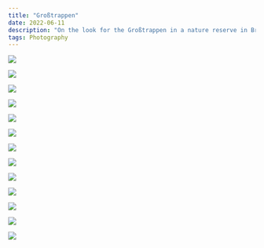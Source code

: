 ```yaml
---
title: "Großtrappen"
date: 2022-06-11
description: "On the look for the Großtrappen in a nature reserve in Brandenburg with Becca and PG sometime in the spring."
tags: Photography
---
```


![](https://ams03pap001files.storage.live.com/y4mpbC3gmVtfTstRNMpL-87rkgKRd2QQ5bH304z47iPbkWj4AAdE0i2Hyq5UQCzV-pWwnHnd76iEADNNzR2fKCKTvY3V2twtnPT13BT--LGVc9TwFyRINyXu0JTH1sdTaaDbEsCIMRwTcUDk51p6mIxlDgd6aEh9-B0D_Zm9DNVOPTD3R4Kp-twOlko0ZqLCOhp?width=5472&height=2773&cropmode=none)

![](https://ams03pap001files.storage.live.com/y4mnFMStcYjc_ngGbkdHVXvHHY9AgbqTdL48oSNzsubrXgHzrj5N542KYEN2thlqpRcdgky7UxqlkKQ36gB8JCb1OgfVjYgXdy9mUTgCnWLb5aLytBj12SpyiUoJVJr6-2twjlIOaTWRHjtLYmcRbLcBGMqfNw1oql8mX7GATAMrucNWpprBXO6UbKs9kYOfyWJ?width=4421&height=2906&cropmode=none)

![](https://ams03pap001files.storage.live.com/y4mlf_AjYgkmwnF4hFvRz27aidFtvLaZViDHnTcaF4MTPIRXidkQuIumNYkAm4dI3AuTagsGBrji5YBNVw4c7JofQyzFun6cL9psn0Zl5ywtsPZnFqQUs70EwJz9QpWV4wPTINhOwutbD-bIqelyjOQe4-Lkt9FnTSdeBCuAuGP-uJ9U1es7Lk-EnNId0rHD6p4?width=5472&height=3648&cropmode=none)

![](https://ams03pap001files.storage.live.com/y4mC5GtSlAYWq7ZUOjI0q317PiM6qvsNrXlb6gxUyhossvary6cZTSZfuupj-FmtHyPLqYBk-X6tvysRF-VjbjQNMCdWS2StaZ8ndMNxoINzYtmEo2W_T9JF4Nb49xmTvdxzVRoAB6JgwYnvw0iqBne4f4U5BaPn_x8rmaMQhpGRhN9fX4iSg4Sj-D5o3CPSePW?width=4157&height=2845&cropmode=none)

![](https://ams03pap001files.storage.live.com/y4mEncb-pHBjWUMBM6tabeMIb1DpGD6ad74sGMh-PwyTWViJTYbRZxbG_Tgo0oVy5-nyDwvQX6gq566wrosXk73OrHXwsToowaijt6SECq8b_KbYFnCUrTTH1-hDMd5QSn8nMV8e5AcDQYCVXkTRK5QdiUDRW0dmi-HsMJGm3Ym7WdeaRCeCVu1fUTNs0tr-woS?width=4807&height=3326&cropmode=none)

![](https://ams03pap001files.storage.live.com/y4m3eHO-fADYT0s1ApW5s4uHnPD99FIpOLPeJ9rAh0YhS0Te6VqJ4NZiFFC1ak4tbcSdhkx6i4pSWou9H-F_m8ia0PF15BnQhGJP6v9DfDNOjcYq5dNIWYiBA-nLkxVoNAsykaJp7OBx_kySz_awONdbDLjXyiV_lvK-PiN1cXQFqiqndSyZDs8iAJmgtbDiodK?width=5472&height=3648&cropmode=none)

![](https://ams03pap001files.storage.live.com/y4mt6KaLvkvD9xz8BzN0F-xD6Msw8rRhTdGsfZ2pLs2mvP4d9DKbKZFy_CCuskXbXGDEeqsFIKqKBTbZI-RAc6av4_eRqi0WEfonvVwkzkS7VUHF9Kjb4Mh_8IDFoehX5XnoZO4ShxV546YCPQ23Rv7iXx4L8Ufh_HPO3vmGbPFIYVe57ECa5ZdWdMSNGTSjNWl?width=4587&height=2977&cropmode=none)

![](https://ams03pap001files.storage.live.com/y4mQ_BmMGqvEEVW_e4xQ1iTH7vYaI80-XTYHSvkc8L9aa9KSTOevxSYsjWOcJHb6is3yC512z4XYWkh13tOJKI7x_1klZaRe11Z3A-mpB6fJ8RFq1gYcT5o3yRatGbOttBh8KcZlOTb_u798R9uIqW_wau1T1At2lhTIDUuJgwXk-H95zaieK9E9v6c1pecXGAV?width=5472&height=3648&cropmode=none)

![](https://ams03pap001files.storage.live.com/y4mabSpIc1zif0iMcR1vAoG2G7NQADZ4421vZ7GVic5dVIH-yXxCboTCg3lbVgf4PISpQ60NrPjmGhQI2ymuLS9ijQGQ95txpBHaFYbRZ7usulSoYLebc9Uh-zEmcEV4h7X1hrp9mvoet5RRT2sfwYanmewFEYHzr-xbpYzNLffNBjfc1WgKNWHeBxJ_NOxVYD6?width=5472&height=3648&cropmode=none)

![](https://ams03pap001files.storage.live.com/y4m9gjyAJ0R2NLQ1H5VJg1zgLxMlJZZzlLlSEYqDanOJdhPknYOLRgoPecSc83NoLc47HXRNE1NrUR0wI_W8xqmD5jKNUsmNKW9Wn_-Q52U9HcRoBnqXA-cMVjGWGyJ4l82GxWcyKdqt-RWYqoTtXxwLRkzX7uJu7QWbHnbqgIn8rtVPA0Pt8NyrH2lkMwQd2G3?width=5472&height=3648&cropmode=none)

![](https://ams03pap001files.storage.live.com/y4mcL6Wcg-FMZYQlLl9SnsoXaDYdRAhGuwu-AU0gimGIF4Gvv2AQM1xWbrnEx476X4jk3gsnCSopBBEM0BN6LyongRTjybPP7b1Kw-37Xk8ZAyaekS-VC-Pd5LiTX_TMaszG4TlJKIdS7NnY-BG7ghhUjSDInsztwN_rU6EPhCXtr6nNZ75AZf3MPKPbc5MKfDe?width=5472&height=3648&cropmode=none)

![](https://ams03pap001files.storage.live.com/y4m9euOq-hbt8Jx1V6zTB_85uJmw2k59ooIOiiIN8ezAe53vVBRPZjzLBb1yeo2uOD83jHBM5OH3_I9x93MYbPryZBlc4Q7U_0PnomHtv05Fjh3E6flYUv9Kbl8J3NWFh9GwBpDqHTSC05xtYYKdE033hVy9NZ_777GNe-Jk--OCxBhqYVSlZtZYq_3xFRGB-EX?width=5472&height=3648&cropmode=none)

![](https://ams03pap001files.storage.live.com/y4mNtfh131sYAvpFKshWyqQdBRmxwdVYAOQL0skRvyA5SSsaBh7-c5Vg_MJfagaslbQLrbMPAtXdP595jJgiZbm0iJ1RGn0tkYFSRLnzm3e_C-GhTI3WdGkd-vf2tjxgaC5kFTkyl3NFcE-xV-U6ZydI3DbZsY5XgH9ESGDWPzttNkMy0MUjRqlLTD8gsWCF7kG?width=5472&height=3648&cropmode=none)